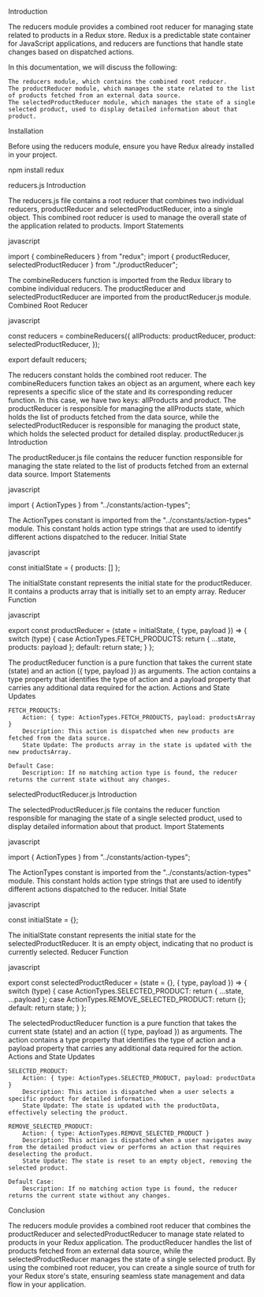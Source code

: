 Introduction

The reducers module provides a combined root reducer for managing state related to products in a Redux store. Redux is a predictable state container for JavaScript applications, and reducers are functions that handle state changes based on dispatched actions.

In this documentation, we will discuss the following:

    The reducers module, which contains the combined root reducer.
    The productReducer module, which manages the state related to the list of products fetched from an external data source.
    The selectedProductReducer module, which manages the state of a single selected product, used to display detailed information about that product.

Installation

Before using the reducers module, ensure you have Redux already installed in your project.


npm install redux

reducers.js
Introduction

The reducers.js file contains a root reducer that combines two individual reducers, productReducer and selectedProductReducer, into a single object. This combined root reducer is used to manage the overall state of the application related to products.
Import Statements

javascript

import { combineReducers } from "redux";
import { productReducer, selectedProductReducer } from "./productReducer";

The combineReducers function is imported from the Redux library to combine individual reducers. The productReducer and selectedProductReducer are imported from the productReducer.js module.
Combined Root Reducer

javascript

const reducers = combineReducers({
    allProducts: productReducer,
    product: selectedProductReducer,
});

export default reducers;

The reducers constant holds the combined root reducer. The combineReducers function takes an object as an argument, where each key represents a specific slice of the state and its corresponding reducer function. In this case, we have two keys: allProducts and product. The productReducer is responsible for managing the allProducts state, which holds the list of products fetched from the data source, while the selectedProductReducer is responsible for managing the product state, which holds the selected product for detailed display.
productReducer.js
Introduction

The productReducer.js file contains the reducer function responsible for managing the state related to the list of products fetched from an external data source.
Import Statements

javascript

import { ActionTypes } from "../constants/action-types";

The ActionTypes constant is imported from the "../constants/action-types" module. This constant holds action type strings that are used to identify different actions dispatched to the reducer.
Initial State

javascript

const initialState = {
    products: []
};

The initialState constant represents the initial state for the productReducer. It contains a products array that is initially set to an empty array.
Reducer Function

javascript

export const productReducer = (state = initialState, { type, payload }) => {
    switch (type) {
        case ActionTypes.FETCH_PRODUCTS:
            return { ...state, products: payload };
        default:
            return state;
    }
};

The productReducer function is a pure function that takes the current state (state) and an action ({ type, payload }) as arguments. The action contains a type property that identifies the type of action and a payload property that carries any additional data required for the action.
Actions and State Updates

    FETCH_PRODUCTS:
        Action: { type: ActionTypes.FETCH_PRODUCTS, payload: productsArray }
        Description: This action is dispatched when new products are fetched from the data source.
        State Update: The products array in the state is updated with the new productsArray.

    Default Case:
        Description: If no matching action type is found, the reducer returns the current state without any changes.

selectedProductReducer.js
Introduction

The selectedProductReducer.js file contains the reducer function responsible for managing the state of a single selected product, used to display detailed information about that product.
Import Statements

javascript

import { ActionTypes } from "../constants/action-types";

The ActionTypes constant is imported from the "../constants/action-types" module. This constant holds action type strings that are used to identify different actions dispatched to the reducer.
Initial State

javascript

const initialState = {};

The initialState constant represents the initial state for the selectedProductReducer. It is an empty object, indicating that no product is currently selected.
Reducer Function

javascript

export const selectedProductReducer = (state = {}, { type, payload }) => {
    switch (type) {
        case ActionTypes.SELECTED_PRODUCT:
            return { ...state, ...payload };
        case ActionTypes.REMOVE_SELECTED_PRODUCT:
            return {};
        default:
            return state;
    }
};

The selectedProductReducer function is a pure function that takes the current state (state) and an action ({ type, payload }) as arguments. The action contains a type property that identifies the type of action and a payload property that carries any additional data required for the action.
Actions and State Updates

    SELECTED_PRODUCT:
        Action: { type: ActionTypes.SELECTED_PRODUCT, payload: productData }
        Description: This action is dispatched when a user selects a specific product for detailed information.
        State Update: The state is updated with the productData, effectively selecting the product.

    REMOVE_SELECTED_PRODUCT:
        Action: { type: ActionTypes.REMOVE_SELECTED_PRODUCT }
        Description: This action is dispatched when a user navigates away from the detailed product view or performs an action that requires deselecting the product.
        State Update: The state is reset to an empty object, removing the selected product.

    Default Case:
        Description: If no matching action type is found, the reducer returns the current state without any changes.

Conclusion

The reducers module provides a combined root reducer that combines the productReducer and selectedProductReducer to manage state related to products in your Redux application. The productReducer handles the list of products fetched from an external data source, while the selectedProductReducer manages the state of a single selected product. By using the combined root reducer, you can create a single source of truth for your Redux store's state, ensuring seamless state management and data flow in your application.
